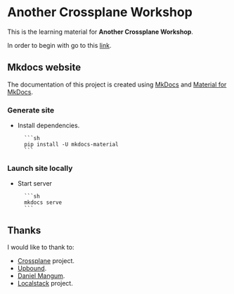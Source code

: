 # Another Crossplane Workshop

This is the learning material for **Another Crossplane Workshop**.

In order to begin with go to this [link](https://alvsanand.github.io/distributed-tracing-workshop/).

## Mkdocs website

The documentation of this project is created using [MkDocs](https://www.mkdocs.org/) and [Material for MkDocs](https://squidfunk.github.io/mkdocs-material/).

### Generate site

- Install dependencies.

        ```sh
        pip install -U mkdocs-material
        ```

### Launch site locally

- Start server

        ```sh
        mkdocs serve
        ```

## Thanks

I would like to thank to:

- [Crossplane](https://crossplane.io/) project.
- [Upbound](https://blog.upbound.io/introducing-crossplane-open-source-multicloud-control-plane/).
- [Daniel Mangum](https://danielmangum.com/posts/crossplane-infrastructure-llvm/).
- [Localstack](https://localstack.cloud/) project.
